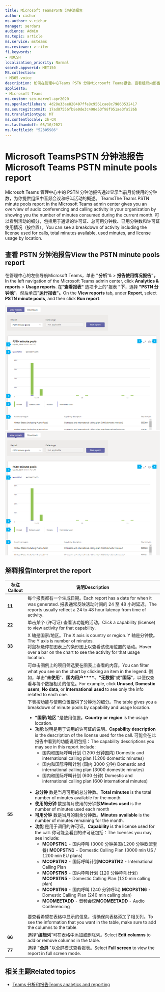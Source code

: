 ```yaml
---
title: Microsoft TeamsPSTN 分钟池报告
author: cichur
ms.author: v-cichur
manager: serdars
audience: Admin
ms.topic: article
ms.service: msteams
ms.reviewer: v-rifer
f1.keywords:
- NOCSH
localization_priority: Normal
search.appverid: MET150
MS.collection:
- M365-voice
description: 如何在管理中心Teams PSTN 分钟Microsoft Teams报告，查看组织内部当月消耗的分钟数。
appliesto:
- Microsoft Teams
ms.custom: seo-marvel-apr2020
ms.openlocfilehash: 4d28e33ae820407ffe8c9561cae8c79863532417
ms.sourcegitcommit: 17ad87556fb8e0de3c498e53f98f951ae3fa526b
ms.translationtype: MT
ms.contentlocale: zh-CN
ms.lasthandoff: 05/10/2021
ms.locfileid: "52305986"
---
```

# <a name="microsoft-teams-pstn-minute-pools-report"></a><span data-ttu-id="8992c-103">Microsoft TeamsPSTN 分钟池报告</span><span class="sxs-lookup"><span data-stu-id="8992c-103">Microsoft Teams PSTN minute pools report</span></span>

<span data-ttu-id="8992c-104">Microsoft Teams 管理中心中的 PSTN 分钟池报告通过显示当前月份使用的分钟数，为你提供组织中音频会议和呼叫活动的概述。 Teams</span><span class="sxs-lookup"><span data-stu-id="8992c-104">The Teams PSTN minute pools report in the Microsoft Teams admin center gives you an overview of audio conferencing and calling activity in your organization by showing you the number of minutes consumed during the current month.</span></span> <span data-ttu-id="8992c-105">可以看到活动的细分，包括用于通话的许可证、总可用分钟数、已用分钟数和许可证使用情况（按位置）。</span><span class="sxs-lookup"><span data-stu-id="8992c-105">You can see a breakdown of activity including the license used for calls, total minutes available, used minutes, and license usage by location.</span></span>

## <a name="view-the-pstn-minute-pools-report"></a><span data-ttu-id="8992c-106">查看 PSTN 分钟池报告</span><span class="sxs-lookup"><span data-stu-id="8992c-106">View the PSTN minute pools report</span></span>

<span data-ttu-id="8992c-107">在管理中心的左侧导航Microsoft Teams，单击 **"分析**"&  >  **报告使用情况报告"。**</span><span class="sxs-lookup"><span data-stu-id="8992c-107">In the left navigation of the Microsoft Teams admin center, click **Analytics & reports** > **Usage reports**.</span></span> <span data-ttu-id="8992c-108">在"**查看报表"** 选项卡上的"报表 **"下**，选择 **"PSTN 分钟池**"，然后单击"**运行报表"。**</span><span class="sxs-lookup"><span data-stu-id="8992c-108">On the **View reports** tab, under **Report**, select **PSTN minute pools**, and then click **Run report**.</span></span>

<span data-ttu-id="8992c-109">![管理中心Teams PSTN 分钟池报表的屏幕截图](../media/teams-reports-pstn-minute-pools-with-callouts.png "PSTN 分钟Teams报告在 Microsoft Teams 管理中心中带编号标注的屏幕截图")</span><span class="sxs-lookup"><span data-stu-id="8992c-109">![Screenshot of the Teams PSTN minute pools report in the admin center](../media/teams-reports-pstn-minute-pools-with-callouts.png "Screenshot of the Teams PSTN minute pools report in the Microsoft Teams admin center with numbered callouts")</span></span>

## <a name="interpret-the-report"></a><span data-ttu-id="8992c-110">解释报告</span><span class="sxs-lookup"><span data-stu-id="8992c-110">Interpret the report</span></span>

|<span data-ttu-id="8992c-111">标注</span><span class="sxs-lookup"><span data-stu-id="8992c-111">Callout</span></span> |<span data-ttu-id="8992c-112">说明</span><span class="sxs-lookup"><span data-stu-id="8992c-112">Description</span></span>  |
|--------|-------------|
|<span data-ttu-id="8992c-113">**1**</span><span class="sxs-lookup"><span data-stu-id="8992c-113">**1**</span></span>   |<span data-ttu-id="8992c-114">每个报表都有一个生成日期。</span><span class="sxs-lookup"><span data-stu-id="8992c-114">Each report has a date for when it was generated.</span></span> <span data-ttu-id="8992c-115">报表通常反映活动时间的 24 至 48 小时延迟。</span><span class="sxs-lookup"><span data-stu-id="8992c-115">The reports usually reflect a 24 to 48 hour latency from time of activity.</span></span> |
|<span data-ttu-id="8992c-116">**2**</span><span class="sxs-lookup"><span data-stu-id="8992c-116">**2**</span></span>   |<span data-ttu-id="8992c-117">单击某个 (许可证) 查看该功能的活动。</span><span class="sxs-lookup"><span data-stu-id="8992c-117">Click a capability (license) to view activity for that capability.</span></span> |
|<span data-ttu-id="8992c-118">**3**</span><span class="sxs-lookup"><span data-stu-id="8992c-118">**3**</span></span>   |<span data-ttu-id="8992c-119">X 轴是国家/地区。</span><span class="sxs-lookup"><span data-stu-id="8992c-119">The X axis is country or region.</span></span> <span data-ttu-id="8992c-120">Y 轴是分钟数。</span><span class="sxs-lookup"><span data-stu-id="8992c-120">The Y axis is number of minutes.</span></span> <br><span data-ttu-id="8992c-121">将鼠标悬停在图表上的条形图上以查看该使用位置的活动。</span><span class="sxs-lookup"><span data-stu-id="8992c-121">Hover over a bar on the chart to see the activity for that usage location.</span></span>  |
|<span data-ttu-id="8992c-122">**4**</span><span class="sxs-lookup"><span data-stu-id="8992c-122">**4**</span></span>   |<span data-ttu-id="8992c-123">可单击图例上的项目筛选要在图表上查看的内容。</span><span class="sxs-lookup"><span data-stu-id="8992c-123">You can filter what you see on the chart by clicking an item in the legend.</span></span> <span data-ttu-id="8992c-124">例如，单击"**未使用**"、**国内用户\*\*\*\*、"无数据**"或"**国际**"，以便仅查看与每个数据相关的信息。</span><span class="sxs-lookup"><span data-stu-id="8992c-124">For example, click **Unused**, **Domestic users**, **No data**, or **International used** to see only the info related to each one.</span></span> |
|<span data-ttu-id="8992c-125">**5**</span><span class="sxs-lookup"><span data-stu-id="8992c-125">**5**</span></span>   |<span data-ttu-id="8992c-126">下表按功能与使用位置提供了分钟池的细分。</span><span class="sxs-lookup"><span data-stu-id="8992c-126">The table gives you a breakdown of minute pools by capability and usage location.</span></span> <ul><li><span data-ttu-id="8992c-127">**"国家/地区** "是使用位置。</span><span class="sxs-lookup"><span data-stu-id="8992c-127">**Country or region** is the usage location.</span></span> </li><li><span data-ttu-id="8992c-128">**功能** 说明是用于调用的许可证的说明。</span><span class="sxs-lookup"><span data-stu-id="8992c-128">**Capability description** is the description of the license used for the call.</span></span>  <span data-ttu-id="8992c-129">可能会在此报告中看到的功能说明包括：</span><span class="sxs-lookup"><span data-stu-id="8992c-129">The capability descriptions you may see in this report include:</span></span> <ul><li><span data-ttu-id="8992c-130">国内和国际呼叫计划 (1200 分钟国内) </span><span class="sxs-lookup"><span data-stu-id="8992c-130">Domestic and international calling plan (1200 domestic minutes)</span></span></li><li><span data-ttu-id="8992c-131">国内和国际呼叫计划 (国内 3000 分钟) </span><span class="sxs-lookup"><span data-stu-id="8992c-131">Domestic and international calling plan (3000 domestic minutes)</span></span></li><li><span data-ttu-id="8992c-132">国内和国际呼叫计划 (600 分钟) </span><span class="sxs-lookup"><span data-stu-id="8992c-132">Domestic and international calling plan (600 international minutes)</span></span></li></ul></li><br><li><span data-ttu-id="8992c-133">**总分钟** 数是当月可用的总分钟数。</span><span class="sxs-lookup"><span data-stu-id="8992c-133">**Total minutes** is the total number of minutes available for the month.</span></span></li><li><span data-ttu-id="8992c-134">**使用的分钟** 数是每月使用的分钟数</span><span class="sxs-lookup"><span data-stu-id="8992c-134">**Minutes used** is the number of minutes used each month</span></span></li> <li><span data-ttu-id="8992c-135">**可用分钟** 数是当月的剩余分钟数。</span><span class="sxs-lookup"><span data-stu-id="8992c-135">**Minutes available** is the number of minutes remaining for the month.</span></span></li><li><span data-ttu-id="8992c-136">**功能** 是用于调用的许可证。</span><span class="sxs-lookup"><span data-stu-id="8992c-136">**Capability** is the license used for the call.</span></span> <span data-ttu-id="8992c-137">你可能会看到的许可证包括：</span><span class="sxs-lookup"><span data-stu-id="8992c-137">The licenses you may see include:</span></span><ul><li><span data-ttu-id="8992c-138">**MCOPSTN1** - 国内呼叫 (3000 分钟美国/1200 分钟欧盟套餐) </span><span class="sxs-lookup"><span data-stu-id="8992c-138">**MCOPSTN1** - Domestic Calling Plan (3000 min US / 1200 min EU plans)</span></span></li><li><span data-ttu-id="8992c-139">**MCOPSTN2** - 国际呼叫计划</span><span class="sxs-lookup"><span data-stu-id="8992c-139">**MCOPSTN2** - International Calling Plan</span></span></li><li><span data-ttu-id="8992c-140">**MCOPSTN5** - 国内呼叫计划 (120 分钟呼叫计划) </span><span class="sxs-lookup"><span data-stu-id="8992c-140">**MCOPSTN5** - Domestic Calling Plan (120 min calling plan)</span></span></li><li><span data-ttu-id="8992c-141">**MCOPSTN6** - 国内呼叫 (240 分钟呼叫) </span><span class="sxs-lookup"><span data-stu-id="8992c-141">**MCOPSTN6** - Domestic Calling Plan (240 min calling plan)</span></span></li><li><span data-ttu-id="8992c-142">**MCOMEETADD** - 音频会议</span><span class="sxs-lookup"><span data-stu-id="8992c-142">**MCOMEETADD** - Audio Conferencing</span></span></li></ul></li> </ul> <span data-ttu-id="8992c-143">要查看希望在表格中显示的信息，请确保向表格添加了相关列。</span><span class="sxs-lookup"><span data-stu-id="8992c-143">To see the information that you want in the table, make sure to add the columns to the table.</span></span>|
|<span data-ttu-id="8992c-144">**6**</span><span class="sxs-lookup"><span data-stu-id="8992c-144">**6**</span></span>   |<span data-ttu-id="8992c-145">选择“**编辑列**”可在表格中添加或删除列。</span><span class="sxs-lookup"><span data-stu-id="8992c-145">Select **Edit columns** to add or remove columns in the table.</span></span>|
|<span data-ttu-id="8992c-146">**7**</span><span class="sxs-lookup"><span data-stu-id="8992c-146">**7**</span></span>   |<span data-ttu-id="8992c-147">选择 **"全屏** "以全屏模式查看报表。</span><span class="sxs-lookup"><span data-stu-id="8992c-147">Select **Full screen** to view the report in full screen mode.</span></span>|

## <a name="related-topics"></a><span data-ttu-id="8992c-148">相关主题</span><span class="sxs-lookup"><span data-stu-id="8992c-148">Related topics</span></span>

- [<span data-ttu-id="8992c-149">Teams 分析和报告</span><span class="sxs-lookup"><span data-stu-id="8992c-149">Teams analytics and reporting</span></span>](teams-reporting-reference.md)
